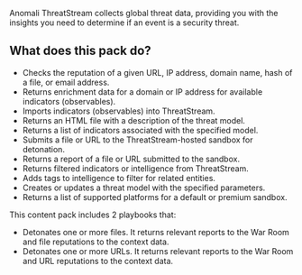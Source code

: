  Anomali ThreatStream collects global threat data, providing you with the insights you need to determine if an event is a security threat.
 

## What does this pack do?
- Checks the reputation of a given URL, IP address, domain name, hash of a file, or email address.
- Returns enrichment data for a domain or IP address for available indicators (observables).
- Imports indicators (observables) into ThreatStream.
- Returns an HTML file with a description of the threat model.
- Returns a list of indicators associated with the specified model.
- Submits a file or URL to the ThreatStream-hosted sandbox for detonation.
- Returns a report of a file or URL submitted to the sandbox.
- Returns filtered indicators or intelligence from ThreatStream.
- Adds tags to intelligence to filter for related entities.
- Creates or updates a threat model with the specified parameters.
- Returns a list of supported platforms for a default or premium sandbox.


This content pack includes 2 playbooks that:
- Detonates one or more files. It returns relevant reports to the War Room and file reputations to the context data.
- Detonates one or more URLs. It returns relevant reports to the War Room and URL reputations to the context data.
